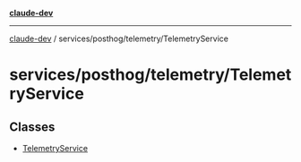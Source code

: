 [**claude-dev**](../../../../README.md)

***

[claude-dev](../../../../README.md) / services/posthog/telemetry/TelemetryService

# services/posthog/telemetry/TelemetryService

## Classes

- [TelemetryService](classes/TelemetryService.md)
